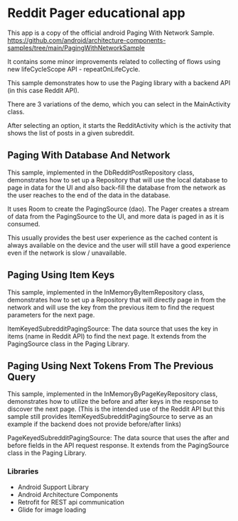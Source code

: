 # Reddit Pager educational app

This app is a copy of the official android Paging With Network Sample.
https://github.com/android/architecture-components-samples/tree/main/PagingWithNetworkSample

It contains some minor improvements related to collecting of flows using
new lifeCycleScope API - repeatOnLifeCycle.

This sample demonstrates how to use the Paging library with a backend API (in this case Reddit API).

There are 3 variations of the demo, which you can select in the MainActivity class.

After selecting an option, it starts the RedditActivity which is the activity that shows the
list of posts in a given subreddit.

## Paging With Database And Network
This sample, implemented in the DbRedditPostRepository class, demonstrates how to set up
a Repository that will use the local database to page in data for the UI and also back-fill
the database from the network as the user reaches to the end of the data in the database.

It uses Room to create the PagingSource (dao). The Pager creates a stream of data from the
PagingSource to the UI, and more data is paged in as it is consumed.

This usually provides the best user experience as the cached content is always available on
the device and the user will still have a good experience even if the network is slow / unavailable.

## Paging Using Item Keys
This sample, implemented in the InMemoryByItemRepository class, demonstrates how to set up a
Repository that will directly page in from the network and will use the key from the previous
item to find the request parameters for the next page.

ItemKeyedSubredditPagingSource: The data source that uses the key in items (name in Reddit API)
to find the next page. It extends from the PagingSource class in the Paging Library.

## Paging Using Next Tokens From The Previous Query

This sample, implemented in the InMemoryByPageKeyRepository class, demonstrates how to utilize 
the before and after keys in the response to discover the next page. (This is the intended use 
of the Reddit API but this sample still provides ItemKeyedSubredditPagingSource to serve as an 
example if the backend does not provide before/after links)

PageKeyedSubredditPagingSource: The data source that uses the after and before fields in the 
API request response. It extends from the PagingSource class in the Paging Library.

### Libraries

- Android Support Library
- Android Architecture Components
- Retrofit for REST api communication
- Glide for image loading


